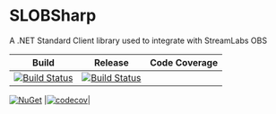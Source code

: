# SLOBSharp
A .NET Standard Client library used to integrate with StreamLabs OBS

|Build|Release|Code Coverage|
|:---:|:-----:|:-----------:|
|[![Build Status](https://travis-ci.org/StephenMP/SLOBSharp.svg?branch=master)](https://travis-ci.org/StephenMP/SLOBSharp)|[![Build Status](https://travis-ci.org/StephenMP/SLOBSharp.svg?branch=release)](https://travis-ci.org/StephenMP/SLOBSharp)
 [![NuGet](https://img.shields.io/nuget/v/Nuget.Core.svg)](https://www.nuget.org/packages/SLOBSharp/)
|[![codecov](https://codecov.io/gh/StephenMP/SLOBSharp/branch/master/graph/badge.svg)](https://codecov.io/gh/StephenMP/SLOBSharp)|
